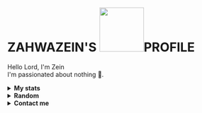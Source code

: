 # ZAHWAZEIN'S <img src="https://media.tenor.com/images/9e294084b51c743b04ec4c8061523adb/tenor.gif" width="100">PROFILE  

Hello Lord, I'm Zein
<br>
I'm passionated about nothing 🗿.
<br>

<!-- Stats -->
<details><summary><b>My stats</b></summary><br>

![](https://komarev.com/ghpvc/?username=zhwzein&color=000000)  
<img alt = "GitHub Stats" src="https://github-readme-stats.vercel.app/api?username=zhwzein&show_icons=true&hide=issues&icon_color=C9D1D9&hide_border=false&title_color=C9D1D9&text_color=8B948D&bg_color=0D1117&theme=dark">
[![GitHub Streak](http://github-readme-streak-stats.herokuapp.com?user=zhwzein&theme=dark)](https://git.io/streak-stats)  
</details>

<!-- github -->
<details><summary><b>Random</b></summary><br>
  
- [Caca](https://zhwzein.github.io/caca/)  
- [Bucin](https://zhwzein.github.io/bucin/)  
</details>


<!-- Contact me -->
<details><summary><b>Contact me</b></summary><br>
  
  <a href="https://zenzapi.xyz/" target="_blank"><img src="https://i.ibb.co/PN3Xf0c/textprome-160c4ce97b249f.jpg" width="440"></a><br>  
  <div align="left">
       <a href="https://github.com/zhwzein/" target="_blank"><img src="https://shields.io/badge/zhwzein-111111.svg?&style=for-the-badge&logo=github"></a>  
       <a href="https://www.instagram.com/zhwzein/" target="_blank"><img src="https://shields.io/badge/zhwzein-111111.svg?&style=for-the-badge&logo=instagram"></a>  
       <a href="https://twitter.com/zhwzein/" target="_blank"><img src="https://shields.io/badge/zhwzein-111111.svg?&style=for-the-badge&logo=twitter"></a>  
       <a href="https://www.facebook.com/zhwzein.me/" target="_blank"><img src="https://shields.io/badge/zhwzein-111111.svg?&style=for-the-badge&logo=facebook"></a>  
  </div>


</details>
